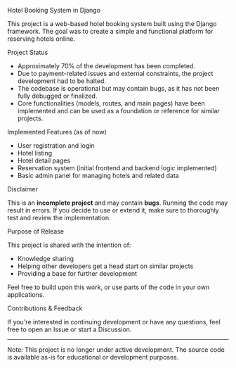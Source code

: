 Hotel Booking System in Django

This project is a web-based hotel booking system built using the Django framework. The goal was to create a simple and functional platform for reserving hotels online.

Project Status

- Approximately 70% of the development has been completed.
- Due to payment-related issues and external constraints, the project development had to be halted.
- The codebase is operational but may contain bugs, as it has not been fully debugged or finalized.
- Core functionalities (models, routes, and main pages) have been implemented and can be used as a foundation or reference for similar projects.

Implemented Features (as of now)

- User registration and login
- Hotel listing
- Hotel detail pages
- Reservation system (initial frontend and backend logic implemented)
- Basic admin panel for managing hotels and related data

Disclaimer

This is an **incomplete project** and may contain **bugs**. Running the code may result in errors. If you decide to use or extend it, make sure to thoroughly test and review the implementation.

Purpose of Release

This project is shared with the intention of:
- Knowledge sharing
- Helping other developers get a head start on similar projects
- Providing a base for further development

Feel free to build upon this work, or use parts of the code in your own applications.

Contributions & Feedback

If you're interested in continuing development or have any questions, feel free to open an Issue or start a Discussion.

---

Note: This project is no longer under active development. The source code is available as-is for educational or development purposes.
